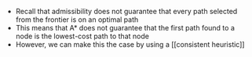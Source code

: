 - Recall that admissibility does not guarantee that every path selected from the frontier is on an optimal path 
- This means that A* does not guarantee that the first path found to a node is the lowest-cost path to that node 
- However, we can make this the case by using a [[consistent heuristic]] 